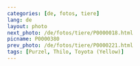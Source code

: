 ```yaml
---
categories: [de, fotos, tiere]
lang: de
layout: photo
next_photo: /de/fotos/tiere/P0000018.html
picname: P0000380
prev_photo: /de/fotos/tiere/P0000221.html
tags: [Purzel, Thilo, Toyota (Yellow)]
---
```

